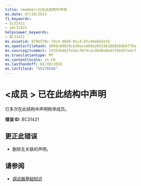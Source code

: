 ```yaml
---
title: <member>已在此结构中声明
ms.date: 07/20/2015
f1_keywords:
- bc31421
- vbc31421
helpviewer_keywords:
- BC31421
ms.assetid: 879b578c-7dcd-4669-91c4-bfc8de6d2efb
ms.openlocfilehash: 3099c09659ce39ece489e2b019b186828d68770a
ms.sourcegitcommit: 14355b4b2fe5bcf874cac96d0a9e6376b567e4c7
ms.translationtype: MT
ms.contentlocale: zh-CN
ms.lasthandoff: 01/30/2019
ms.locfileid: "55279548"
---
```

# <a name="member-is-already-declared-in-this-structure"></a>\<成员 > 已在此结构中声明
已多次在此结构中声明枚举成员。  
  
 **错误 ID:** BC31421  
  
## <a name="to-correct-this-error"></a>更正此错误  
  
-   删除无关联的声明。  
  
## <a name="see-also"></a>请参阅
- [调试器基础知识](/visualstudio/debugger/debugger-basics)
